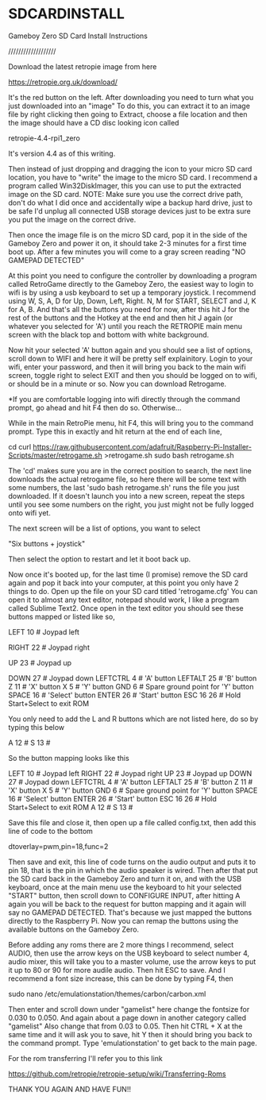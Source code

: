 # SDCARDINSTALL
Gameboy Zero SD Card Install Instructions


///////////////////







Download the latest retropie image from here

https://retropie.org.uk/download/


It's the red button on the left. After downloading you need to turn what you just downloaded into an "image" To do this, you can extract it to an image file by right clicking then going to Extract, choose a file location and then the image should have a CD disc looking icon called 

retropie-4.4-rpi1_zero

It's version 4.4 as of this writing.

Then instead of just dropping and dragging the icon to your micro SD card location, you have to "write" the image to the micro SD card.  I recommend a program called Win32DiskImager, this you can use to put the extracted image on the SD card.  NOTE: Make sure you use the correct drive path, don't do what I did once and accidentally wipe a backup hard drive, just to be safe I'd unplug all connected USB storage devices just to be extra sure you put the image on the correct drive.

Then once the image file is on the micro SD card, pop it in the side of the Gameboy Zero and power it on, it should take 2-3 minutes for a first time boot up.  After a few minutes you will come to a gray screen reading "NO GAMEPAD DETECTED"

At this point you need to configure the controller by downloading a program called RetroGame directly to the Gameboy Zero, the easiest way to login to wifi is by using a usb keyboard to set up a temporary joystick.  I recommend using W, S, A, D for Up, Down, Left, Right. N, M for START, SELECT and J, K for A, B.  And that's all the buttons you need for now, after this hit J for the rest of the buttons and the Hotkey at the end and then hit J again (or whatever you selected for 'A') until you reach the RETROPIE main menu screen with the black top and bottom with white background.  

Now hit your selected 'A' button again and you should see a list of options, scroll down to WIFI and here it will be pretty self explainitory.  Login to your wifi, enter your password, and then it will bring you back to the main wifi screen, toggle right to select EXIT and then you should be logged on to wifi, or should be in a minute or so.  Now you can download Retrogame.  

*If you are comfortable logging into wifi directly through the command prompt, go ahead and hit F4 then do so.  Otherwise...



While in the main RetroPie menu, hit F4, this will bring you to the command prompt.  Type this in exactly and hit return at the end of each line,


cd
curl https://raw.githubusercontent.com/adafruit/Raspberry-Pi-Installer-Scripts/master/retrogame.sh >retrogame.sh
sudo bash retrogame.sh


The 'cd' makes sure you are in the correct position to search, the next line downloads the actual retrogame file, so here there will be some text with some numbers, the last 'sudo bash retrogame.sh' runs the file you just downloaded.  If it doesn't launch you into a new screen, repeat the steps until you see some numbers on the right, you just might not be fully logged onto wifi yet.

The next screen will be a list of options, you want to select 

"Six buttons + joystick"

Then select the option to restart and let it boot back up.

Now once it's booted up, for the last time (I promise) remove the SD card again and pop it back into your computer, at this point you only have 2 things to do.  Open up the file on your SD card titled 'retrogame.cfg' You can open it to almost any text editor, notepad should work, I like a program called Sublime Text2.  Once open in the text editor you should see these buttons mapped or listed like so,


LEFT      10  # Joypad left

RIGHT     22  # Joypad right

UP        23  # Joypad up

DOWN      27  # Joypad down
LEFTCTRL   4  # 'A' button
LEFTALT   25  # 'B' button
Z         11  # 'X' button
X          5  # 'Y' button
GND        6  # Spare ground point for 'Y' button
SPACE     16  # 'Select' button
ENTER     26  # 'Start' button
ESC    16 26  # Hold Start+Select to exit ROM

You only need to add the L and R buttons which are not listed here, do so by typing this below


A         12  #
S         13  #

So the button mapping looks like this


LEFT      10  # Joypad left
RIGHT     22  # Joypad right
UP        23  # Joypad up
DOWN      27  # Joypad down
LEFTCTRL   4  # 'A' button
LEFTALT   25  # 'B' button
Z         11  # 'X' button
X          5  # 'Y' button
GND        6  # Spare ground point for 'Y' button
SPACE     16  # 'Select' button
ENTER     26  # 'Start' button
ESC    16 26  # Hold Start+Select to exit ROM
A         12  #
S         13  #


Save this file and close it, then open up a file called config.txt, then add this line of code to the bottom


dtoverlay=pwm,pin=18,func=2


Then save and exit, this line of code turns on the audio output and puts it to pin 18, that is the pin in which the audio speaker is wired.  Then after that put the SD card back in the Gameboy Zero and turn it on, and with the USB keyboard, once at the main menu use the keyboard to hit your selected "START" button, then scroll down to CONFIGURE INPUT, after hitting A again you will be back to the request for button mapping and it again will say no GAMEPAD DETECTED.  That's because we just mapped the buttons directly to the Raspberry Pi.  Now you can remap the buttons using the available buttons on the Gameboy Zero.

Before adding any roms there are 2 more things I recommend, select AUDIO, then use the arrow keys on the USB keyboard to select number 4, audio mixer, this will take you to a master volume, use the arrow keys to put it up to 80 or 90 for more audile audio.  Then hit ESC to save.  And I recommend a font size increase, this can be done by typing F4, then

sudo nano /etc/emulationstation/themes/carbon/carbon.xml

Then enter and scroll down under "gamelist"  here change the fontsize for 0.030 to 0.050.  And again about a page down in another category called "gamelist"  Also change that from 0.03 to 0.05.  Then hit CTRL + X at the same time and it will ask you to save, hit Y then it should bring you back to the command prompt.  Type 'emulationstation' to get back to the main page. 

For the rom transferring I'll refer you to this link

https://github.com/retropie/retropie-setup/wiki/Transferring-Roms

THANK YOU AGAIN AND HAVE FUN!!


